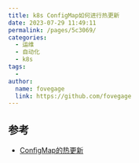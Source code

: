 ```yaml
---
title: k8s ConfigMap如何进行热更新
date: 2023-07-29 11:49:11
permalink: /pages/5c3069/
categories:
  - 运维
  - 自动化
  - k8s
tags:
  - 
author: 
  name: fovegage
  link: https://github.com/fovegage
---
```

## 参考
- [ConfigMap的热更新](https://jimmysong.io/kubernetes-handbook/concepts/configmap-hot-update.html)